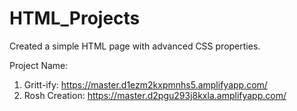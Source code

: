 # HTML_Projects

Created a simple HTML page with advanced CSS properties.

Project Name: 
1. Gritt-ify: https://master.d1ezm2kxpmnhs5.amplifyapp.com/
2. Rosh Creation: https://master.d2pgu293j8kxla.amplifyapp.com/
